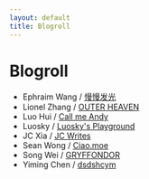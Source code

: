 ```yaml
---
layout: default
title: Blogroll
---
```


# Blogroll

- Ephraim Wang / [慢慢发光](http://ephraim.wang/)
- Lionel Zhang / [OUTER HEAVEN](http://www.lionelzhang.me/)
- Luo Hui / [Call me Andy](https://luohui8891.github.io/)
- Luosky / [Luosky's Playground](https://luosky.com/)
- JC Xia / [JC Writes](https://jcxia.com/)
- Sean Wong / [Ciao.moe](https://blog.ciao.moe/)
- Song Wei / [GRYFFONDOR](https://talkwithkeyboard.github.io/)
- Yiming Chen / [dsdshcym](https://dsdshcym.github.io/)

